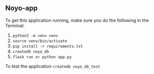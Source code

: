 ## Noyo-app

To get this application running, make sure you do the following in the Terminal:

1. `python3 -m venv venv`
2. `source venv/bin/activate`
3. `pip install -r requirements.txt`
4. `createdb noyo_db`
5. `flask run or python app.py`

To test the application
`createdb noyo_db_test`
